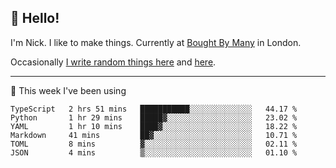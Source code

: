 ## 👋 Hello! 

I'm Nick. I like to make things. Currently at [Bought By Many](https://boughtbymany.com) in London.

Occasionally [I write random things here](https://nicksnell.com) and [here](https://twitter.com/nicksnell).

-------

🚀 This week I've been using

<!--START_SECTION:waka-->

```text
TypeScript   2 hrs 51 mins   ███████████░░░░░░░░░░░░░░   44.17 %
Python       1 hr 29 mins    █████▓░░░░░░░░░░░░░░░░░░░   23.02 %
YAML         1 hr 10 mins    ████▓░░░░░░░░░░░░░░░░░░░░   18.22 %
Markdown     41 mins         ██▓░░░░░░░░░░░░░░░░░░░░░░   10.71 %
TOML         8 mins          ▓░░░░░░░░░░░░░░░░░░░░░░░░   02.11 %
JSON         4 mins          ▒░░░░░░░░░░░░░░░░░░░░░░░░   01.10 %
```

<!--END_SECTION:waka-->
